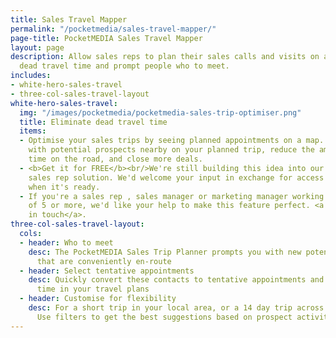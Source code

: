 ```yaml
---
title: Sales Travel Mapper
permalink: "/pocketmedia/sales-travel-mapper/"
page-title: PocketMEDIA Sales Travel Mapper
layout: page
description: Allow sales reps to plan their sales calls and visits on a map to remove
  dead travel time and prompt people who to meet.
includes:
- white-hero-sales-travel
- three-col-sales-travel-layout
white-hero-sales-travel:
  img: "/images/pocketmedia/pocketmedia-sales-trip-optimiser.png"
  title: Eliminate dead travel time
  items:
  - Optimise your sales trips by seeing planned appointments on a map. Arrange meetings
    with potential prospects nearby on your planned trip, reduce the amount of wasted
    time on the road, and close more deals.
  - <b>Get it for FREE</b><br/>We're still building this idea into our <a href="/pocketmedia/">PocketMEDIA</a>
    sales rep solution. We'd welcome your input in exchange for access to a free prototype
    when it's ready.
  - If you're a sales rep , sales manager or marketing manager working in with a team
    of 5 or more, we'd like your help to make this feature perfect. <a href="/contact/">Get
    in touch</a>.
three-col-sales-travel-layout:
  cols:
  - header: Who to meet
    desc: The PocketMEDIA Sales Trip Planner prompts you with new potential contacts
      that are conveniently en-route
  - header: Select tentative appointments
    desc: Quickly convert these contacts to tentative appointments and reduce dead
      time in your travel plans
  - header: Customise for flexibility
    desc: For a short trip in your local area, or a 14 day trip across a vast territory.
      Use filters to get the best suggestions based on prospect activity and status
---
```


